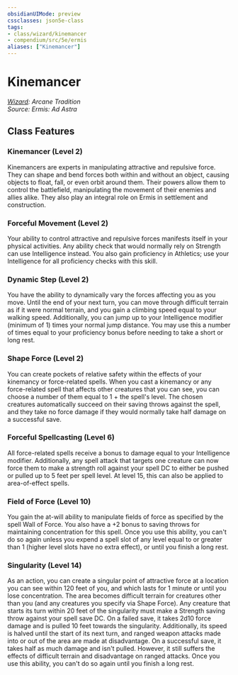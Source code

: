 ```yaml
---
obsidianUIMode: preview
cssclasses: json5e-class
tags:
- class/wizard/kinemancer
- compendium/src/5e/ermis
aliases: ["Kinemancer"]
---
```

# Kinemancer
*[Wizard](./wizard.md#): Arcane Tradition*  
*Source: Ermis: Ad Astra*  


## Class Features

### Kinemancer (Level 2)

Kinemancers are experts in manipulating attractive and repulsive force. They can shape and bend forces both within and without an object, causing objects to float, fall, or even orbit around them. Their powers allow them to control the battlefield, manipulating the movement of their enemies and allies alike. They also play an integral role on Ermis in settlement and construction.

### Forceful Movement (Level 2)

Your ability to control attractive and repulsive forces manifests itself in your physical activities. Any ability check that would normally rely on Strength can use Intelligence instead. You also gain proficiency in Athletics; use your Intelligence for all proficiency checks with this skill.

### Dynamic Step (Level 2)

You have the ability to dynamically vary the forces affecting you as you move. Until the end of your next turn, you can move through difficult terrain as if it were normal terrain, and you gain a climbing speed equal to your walking speed. Additionally, you can jump up to your Intelligence modifier (minimum of 1) times your normal jump distance. You may use this a number of times equal to your proficiency bonus before needing to take a short or long rest.

### Shape Force (Level 2)

You can create pockets of relative safety within the effects of your kinemancy or force-related spells. When you cast a kinemancy or any force-related spell that affects other creatures that you can see, you can choose a number of them equal to 1 + the spell's level. The chosen creatures automatically succeed on their saving throws against the spell, and they take no force damage if they would normally take half damage on a successful save.

### Forceful Spellcasting (Level 6)

All force-related spells receive a bonus to damage equal to your Intelligence modifier. Additionally, any spell attack that targets one creature can now force them to make a strength roll against your spell DC to either be pushed or pulled up to 5 feet per spell level. At level 15, this can also be applied to area-of-effect spells.

### Field of Force (Level 10)

You gain the at-will ability to manipulate fields of force as specified by the spell Wall of Force. You also have a +2 bonus to saving throws for maintaining concentration for this spell. Once you use this ability, you can't do so again unless you expend a spell slot of any level equal to or greater than 1 (higher level slots have no extra effect), or until you finish a long rest.

### Singularity (Level 14)

As an action, you can create a singular point of attractive force at a location you can see within 120 feet of you, and which lasts for 1 minute or until you lose concentration. The area becomes difficult terrain for creatures other than you (and any creatures you specify via Shape Force). Any creature that starts its turn within 20 feet of the singularity must make a Strength saving throw against your spell save DC. On a failed save, it takes 2d10 force damage and is pulled 10 feet towards the singularity. Additionally, its speed is halved until the start of its next turn, and ranged weapon attacks made into or out of the area are made at disadvantage. On a successful save, it takes half as much damage and isn't pulled. However, it still suffers the effects of difficult terrain and disadvantage on ranged attacks. Once you use this ability, you can't do so again until you finish a long rest.
